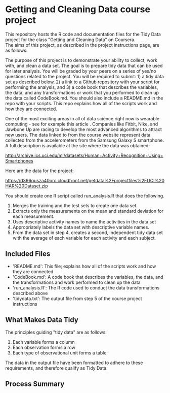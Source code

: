 # Getting and Cleaning Data course project
This repository hosts the R code and documentation files for the Tidy Data project for the class "Getting and Cleaning Data" on Coursera.  
The aims of this project, as described in the project instructions page, are as follows:

The purpose of this project is to demonstrate your ability to collect, work with, and clean a data set. The goal is to prepare tidy data that can be used for later analysis. You will be graded by your peers on a series of yes/no questions related to the project. You will be required to submit: 1) a tidy data set as described below, 2) a link to a Github repository with your script for performing the analysis, and 3) a code book that describes the variables, the data, and any transformations or work that you performed to clean up the data called CodeBook.md. You should also include a README.md in the repo with your scripts. This repo explains how all of the scripts work and how they are connected.

One of the most exciting areas in all of data science right now is wearable computing - see for example this article . Companies like Fitbit, Nike, and Jawbone Up are racing to develop the most advanced algorithms to attract new users. The data linked to from the course website represent data collected from the accelerometers from the Samsung Galaxy S smartphone. A full description is available at the site where the data was obtained:

   http://archive.ics.uci.edu/ml/datasets/Human+Activity+Recognition+Using+Smartphones

Here are the data for the project:

   https://d396qusza40orc.cloudfront.net/getdata%2Fprojectfiles%2FUCI%20HAR%20Dataset.zip

You should create one R script called run_analysis.R that does the following.

  1. Merges the training and the test sets to create one data set.
  2. Extracts only the measurements on the mean and standard deviation for each measurement.
  3. Uses descriptive activity names to name the activities in the data set
  4. Appropriately labels the data set with descriptive variable names.
  5. From the data set in step 4, creates a second, independent tidy data set with the average of each variable for each activity and each subject.

## Included Files
- 'README.md': This file; explains how all of the scripts work and how they are connected
- 'CodeBook.md': A code book that describes the variables, the data, and the transformations and work performed to clean up the data
- 'run_analysis.R': The R code used to conduct the data transformations described above
- 'tidydata.txt': The output file from step 5 of the course project instructions

## What Makes Data Tidy
The principles guiding "tidy data" are as follows:
 1. Each variable forms a column
 2. Each observation forms a row
 3. Each type of observational unit forms a table  

The data in the output file have been formatted to adhere to these requirements, and therefore qualify as Tidy Data.

## Process Summary
